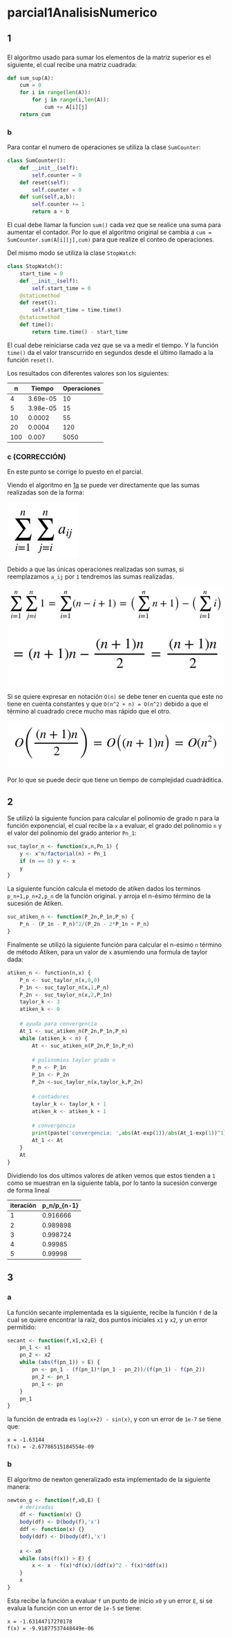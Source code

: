 # parcial1AnalisisNumerico

## 1 
### <a name='1a'></a>

El algoritmo usado para sumar los elementos de la matriz superior es el siguiente, el cual recibe una matriz cuadrada:
```python
def sum_sup(A):
	cum = 0
	for i in range(len(A)):
		for j in range(i,len(A)):
			cum += A[i][j]
	return cum
```

### b
Para contar el numero de operaciones se utiliza la clase `SumCounter`:
```python
class SumCounter():
	def __init__(self):
		self.counter = 0
	def reset(self):
		self.counter = 0
	def sum(self,a,b):
		self.counter += 1
		return a + b
```
El cual debe llamar la funcion `sum()` cada vez que se realice una suma para aumentar el contador. Por lo que el algoritmo original se cambia a `cum = SumCounter.sum(A[i][j],cum)` para que realize el conteo de operaciones.

Del mismo modo se utiliza la clase `StopWatch`:
```python
class StopWatch():
	start_time = 0
	def __init__(self):
		self.start_time = 0
	@staticmethod
	def reset():
		self.start_time = time.time()
	@staticmethod
	def time():
		return time.time() - start_time
```

El cual debe reiniciarse cada vez que se va a medir el tiempo. Y la función `time()` da el valor transcurrido en segundos desde el último llamado a la función `reset()`.

Los resultados con diferentes valores son los siguientes:


n | Tiempo | Operaciones 
------------ | ------------- | -------------  
4 | 3.69e-05 | 10
5 |  3.98e-05 | 15
10| 0.0002 | 55
20| 0.0004 | 120
100|  0.007 | 5050

### c (CORRECCIÓN)
En este punto se corrige lo puesto en el parcial.

Viendo el algoritmo en [1a](#1a) se puede ver directamente que las sumas realizadas son de la forma:

![eq1c1](eq1c1.png)

Debido a que las únicas operaciones realizadas son sumas, si reemplazamos `a_ij` por `1` tendremos las sumas realizadas.

![eq1c2](eq1c2.png)
![eq1c3](eq1c3.png)

Si se quiere expresar en notación `O(n)` se debe tener en cuenta que este no tiene en cuenta constantes y que `O(n^2 + n) = O(n^2)` debido a que el término al cuadrado crece mucho mas rápido que el otro.

![eq1c4](eq1c4.png)

Por lo que se puede decir que tiene un tiempo de complejidad cuadráditica.

## 2


Se utilizó la siguiente funcion para calcular el polinomio de grado n para la función exponencial, el cual recibe la `x` a evaluar, el grado del polinomio `n` y el valor del polinomio del grado anterior `Pn_1`:

```r
suc_taylor_n <- function(x,n,Pn_1) {
	y <- x^n/factorial(n) + Pn_1
	if (n == 0) y <- x
	y
}
```

La siguiente función calcula el metodo de atiken dados los terminos `p_n+1,p_n+2,p_n` de la función original. y arroja el n-ésimo término de la sucesión de Atiken.

```r
suc_atiken_n <- function(P_2n,P_1n,P_n) {
	P_n - (P_1n - P_n)^2/(P_2n - 2*P_1n + P_n)
}
```


Finalmente se utilizó la siguiente función para calcular el n-esimo `n` término de método Atiken, para un valor de `x` asumiendo una formula de taylor dada:
```python
atiken_n <- function(n,x) {
	P_n <- suc_taylor_n(x,0,0)
	P_1n <- suc_taylor_n(x,1,P_n)
	P_2n <- suc_taylor_n(x,2,P_1n)
	taylor_k <- 3
	atiken_k <- 0

	# ayuda para convergencia
	At_1 <- suc_atiken_n(P_2n,P_1n,P_n)
	while (atiken_k < n) {
		At <- suc_atiken_n(P_2n,P_1n,P_n)

		# polinomios taylor grado n
		P_n <- P_1n 
		P_1n <- P_2n
		P_2n <-suc_taylor_n(x,taylor_k,P_2n)

		# contadores
		taylor_k <- taylor_k + 1
		atiken_k <- atiken_k + 1

		# convergencia
		print(paste('convergencia: ',abs(At-exp(1))/abs(At_1-exp(1))^1))
		At_1 <- At
	}
	At
}
```

Dividiendo los dos ultimos valores de atiken vemos que estos tienden a `1` como se muestran en la siguiente tabla, por lo tanto la sucesión converge de forma lineal

iteración | p_n/p_{n-1}
------------ | ----------  
1 | 0.916666
2 |  0.989898
3|  0.998724
4| 0.99985
5|  0.99998

## 3
### a
La función secante implementada es la siguiente, recibe la función `f` de la cual se quiere encontrar la raíz, dos puntos iniciales `x1` y `x2`, y un error permitido:
```R
secant <- function(f,x1,x2,E) {
	pn_1 <- x1
	pn_2 <- x2
	while (abs(f(pn_1)) > E) {
		pn <- pn_1 - (f(pn_1)*(pn_1 - pn_2))/(f(pn_1) - f(pn_2))
		pn_2 <- pn_1
		pn_1 <- pn
	}
	pn_1
}
```

la función de entrada es `log(x+2) - sin(x)`, y con un error de `1e-7` se tiene que:
```
x = -1.63144
f(x) = -2.67786515184554e-09
```
### b 
El algoritmo de newton generalizado esta implementado de la siguiente manera:
```R
newton_g <- function(f,x0,E) {
	# derivadas
	df <- function(x) {}
	body(df) <- D(body(f),'x')
	ddf <- function(x) {}
	body(ddf) <- D(body(df),'x')

	x <- x0
	while (abs(f(x)) > E) {
		x <- x - f(x)*df(x)/(ddf(x)^2 - f(x)*ddf(x))
	}
	x
}
```
Esta recibe la función a evaluar `f` un punto de inicio `x0` y un error `E`, si se evalua la función con un error de `1e-5` se tiene:
```
x = -1.63144717270178
f(x) = -9.91877537448449e-06
```
